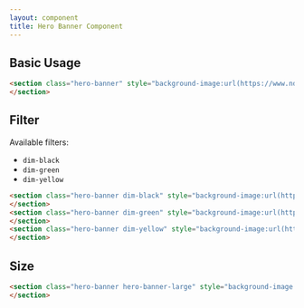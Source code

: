 ```yaml
---
layout: component
title: Hero Banner Component
---
```


## Basic Usage

```html
<section class="hero-banner" style="background-image:url(https://www.ndsu.edu/fileadmin/admission/Photos/graphics/about1.jpg)">
</section>
```

## Filter

Available filters:
* `dim-black`
* `dim-green`
* `dim-yellow`


```html
<section class="hero-banner dim-black" style="background-image:url(https://www.ndsu.edu/fileadmin/admission/Photos/graphics/about1.jpg)">
</section>
<section class="hero-banner dim-green" style="background-image:url(https://www.ndsu.edu/fileadmin/admission/Photos/graphics/about1.jpg)">
</section>
<section class="hero-banner dim-yellow" style="background-image:url(https://www.ndsu.edu/fileadmin/admission/Photos/graphics/about1.jpg)">
</section>
```

## Size

```html
<section class="hero-banner hero-banner-large" style="background-image:url(https://www.ndsu.edu/fileadmin/admission/Photos/graphics/about1.jpg)">
</section>
```